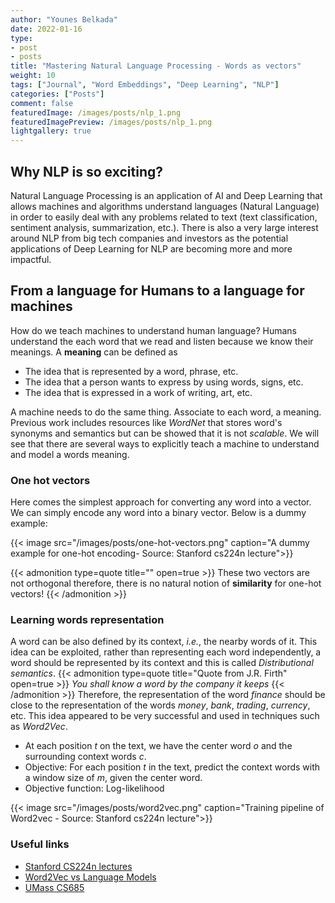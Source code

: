 ```yaml
---
author: "Younes Belkada"
date: 2022-01-16
type:
- post 
- posts
title: "Mastering Natural Language Processing - Words as vectors"
weight: 10
tags: ["Journal", "Word Embeddings", "Deep Learning", "NLP"]
categories: ["Posts"]
comment: false
featuredImage: /images/posts/nlp_1.png
featuredImagePreview: /images/posts/nlp_1.png
lightgallery: true
---
```


## Why NLP is so exciting?

Natural Language Processing is an application of AI and Deep Learning that allows machines and algorithms understand languages (Natural Language) in order to easily deal with any problems related to text (text classification, sentiment analysis, summarization, etc.). There is also a very large interest around NLP from big tech companies and investors as the potential applications of Deep Learning for NLP are becoming more and more impactful.

## From a language for Humans to a language for machines

How do we teach machines to understand human language? Humans understand the each word that we read and listen because we know their meanings. A **meaning** can be defined as
+ The idea that is represented by a word, phrase, etc.
+ The idea that a person wants to express by using words, signs, etc.
+ The idea that is expressed in a work of writing, art, etc.

A machine needs to do the same thing. Associate to each word, a meaning. Previous work includes resources like *WordNet* that stores word's synonyms and semantics but can be showed that it is not *scalable*. We will see that there are several ways to explicitly teach a machine to understand and model a words meaning. 

### One hot vectors

Here comes the simplest approach for converting any word into a vector. We can simply encode any word into a binary vector. Below is a dummy example:

{{< image src="/images/posts/one-hot-vectors.png" caption="A dummy example for one-hot encoding- Source: Stanford cs224n lecture">}}

{{< admonition type=quote title="" open=true >}}
These two vectors are not orthogonal therefore, there is no natural notion of **similarity** for one-hot vectors!
{{< /admonition >}}

### Learning words representation

A word can be also defined by its context, *i.e.*, the nearby words of it. This idea can be exploited, rather than representing each word independently, a word should be represented by its context and this is called *Distributional semantics*.
{{< admonition type=quote title="Quote from  J.R. Firth" open=true >}}
 *You shall know a word by the company it keeps* 
{{< /admonition >}}
Therefore, the representation of the word *finance* should be close to the representation of the words *money*, *bank*, *trading*, *currency*, etc. This idea appeared to be very successful and used in techniques such as *Word2Vec*.

+ At each position *t* on the text, we have the center word *o* and the surrounding context words *c*. 
+ Objective: For each position *t* in the text, predict the context words with a window size of *m*, given the center word.
+ Objective function: Log-likelihood

{{< image src="/images/posts/word2vec.png" caption="Training pipeline of Word2vec - Source: Stanford cs224n lecture">}}


### Useful links

+ [Stanford CS224n lectures](http://web.stanford.edu/class/cs224n/)
+ [Word2Vec vs Language Models](https://ai.stackexchange.com/questions/26739/what-is-the-difference-between-a-language-model-and-a-word-embedding) 
+ [UMass CS685](https://people.cs.umass.edu/~miyyer/cs685/schedule.html)